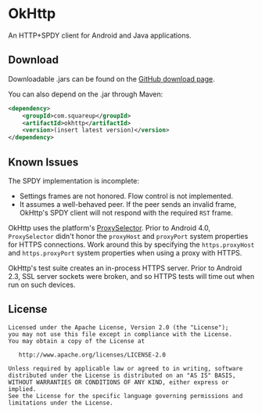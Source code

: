 OkHttp
======

An HTTP+SPDY client for Android and Java applications.


Download
--------

Downloadable .jars can be found on the [GitHub download page][1].

You can also depend on the .jar through Maven:

```xml
<dependency>
    <groupId>com.squareup</groupId>
    <artifactId>okhttp</artifactId>
    <version>(insert latest version)</version>
</dependency>
```


Known Issues
------------

The SPDY implementation is incomplete:

* Settings frames are not honored. Flow control is not implemented.
* It assumes a well-behaved peer. If the peer sends an invalid frame, OkHttp's SPDY client will not respond with the required `RST` frame.

OkHttp uses the platform's [ProxySelector][2]. Prior to Android 4.0, `ProxySelector` didn't honor the `proxyHost` and `proxyPort` system properties for HTTPS connections. Work around this by specifying the `https.proxyHost` and `https.proxyPort` system properties when using a proxy with HTTPS.

OkHttp's test suite creates an in-process HTTPS server. Prior to Android 2.3, SSL server sockets were broken, and so HTTPS tests will time out when run on such devices.


License
-------

    Licensed under the Apache License, Version 2.0 (the "License");
    you may not use this file except in compliance with the License.
    You may obtain a copy of the License at

       http://www.apache.org/licenses/LICENSE-2.0

    Unless required by applicable law or agreed to in writing, software
    distributed under the License is distributed on an "AS IS" BASIS,
    WITHOUT WARRANTIES OR CONDITIONS OF ANY KIND, either express or implied.
    See the License for the specific language governing permissions and
    limitations under the License.



 [1]: http://github.com/square/okhttp/downloads
 [2]: http://developer.android.com/reference/java/net/ProxySelector.html
